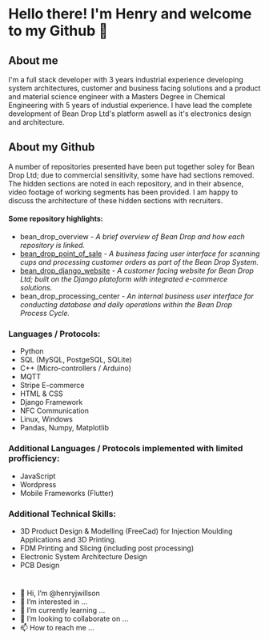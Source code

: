 # Hello there! I'm Henry and welcome to my Github 👋 

## About me
I'm a full stack developer with 3 years industrial experience developing system architectures, customer and business facing solutions and a product and material science engineer with a Masters Degree in Chemical Engineering with 5 years of industial experience. I have lead the complete development of Bean Drop Ltd's platform aswell as it's electronics design and architecture.

## About my Github
A number of repositories presented have been put together soley for Bean Drop Ltd; due to commercial sensitivity, some have had sections removed. The hidden sections are noted in each repository, and in their absence, video footage of working segments has been provided. I am happy to discuss the architecture of these hidden sections with recruiters.

#### Some repository highlights:
- bean_drop_overview - *A brief overview of Bean Drop and how each repository is linked.*
- [bean_drop_point_of_sale](https://github.com/henryjwillson/bean_drop_point_of_sale) - *A business facing user interface for scanning cups and processing customer orders as part of the Bean Drop System.*
- [bean_drop_django_website](https://github.com/henryjwillson/bean_drop_django_website) - *A customer facing website for Bean Drop Ltd; built on the Django platoform with integrated e-commerce solutions.*
- bean_drop_processing_center - *An internal business user interface for conducting database and daily operations within the Bean Drop Process Cycle.*

### Languages / Protocols:
- Python
- SQL (MySQL, PostgeSQL, SQLite)
- C++ (Micro-controllers / Arduino)
- MQTT
- Stripe E-commerce
- HTML & CSS
- Django Framework
- NFC Communication
- Linux, Windows
- Pandas, Numpy, Matplotlib


### Additional Languages / Protocols implemented with limited profficiency:
- JavaScript
- Wordpress
- Mobile Frameworks (Flutter)

### Additional Technical Skills:
- 3D Product Design & Modelling (FreeCad) for Injection Moulding Applications and 3D Printing.
- FDM Printing and Slicing (including post processing)
- Electronic System Architecture Design
- PCB Design


#
- 👋 Hi, I’m @henryjwillson
- 👀 I’m interested in ...
- 🌱 I’m currently learning ...
- 💞️ I’m looking to collaborate on ...
- 📫 How to reach me ...

<!---
henryjwillson/henryjwillson is a ✨ special ✨ repository because its `README.md` (this file) appears on your GitHub profile.
You can click the Preview link to take a look at your changes.
--->
